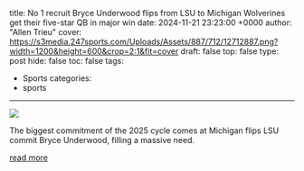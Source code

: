 title: No 1 recruit Bryce Underwood flips from LSU to Michigan Wolverines get their five-star QB in major win
date: 2024-11-21 23:23:00 +0000
author: "Allen Trieu"
cover: https://s3media.247sports.com/Uploads/Assets/887/712/12712887.png?width=1200&height=600&crop=2:1&fit=cover
draft: false
top: false
type: post
hide: false
toc: false
tags:
  - Sports
categories:
  - sports
---

![](https://s3media.247sports.com/Uploads/Assets/887/712/12712887.png?width=1200&height=600&crop=2:1&fit=cover)

The biggest commitment of the 2025 cycle comes at Michigan flips LSU commit Bryce Underwood, filling a massive need.

[read more](https://247sports.com/article/no-1-recruit-bryce-underwood-flips-from-lsu-to-michigan-wolverines-get-their-five-star-qb-in-major-win-240145835/)
